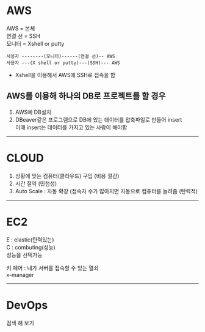 # AWS
AWS = 본체  
연결 선 = SSH  
모니터 = Xshell or putty
```
사용자 --------(모니터)------(연결 선)-- AWS
사용자 ---(X shell or putty)---(SSH)--- AWS
```
- Xshell을 이용해서 AWS에 SSH로 접속을 함

## AWS를 이용해 하나의 DB로 프로젝트를 할 경우
1. AWS에 DB설치
2. DBeaver같은 프로그램으로 DB에 있는 데이터를 압축파일로 만들어 insert  
이때 insert는 데이터를 가지고 있는 사람이 해야함

---
# CLOUD
1. 상황에 맞는 컴퓨터(클라우드) 구입 (비용 절감)
2. 시간 절약 (민첩성)
3. Auto Scale : 자동 확장 (접속자 수가 많아지면 자동으로 컴퓨터를 늘려줌 (탄력적)

---
# EC2
E : elastic(탄력있는)  
C : combuting(성능)  
성능을 선택가능

키 페어 : 내가 서버를 접속할 수 있는 열쇠  
x-manager



---
# DevOps
검색 해 보기